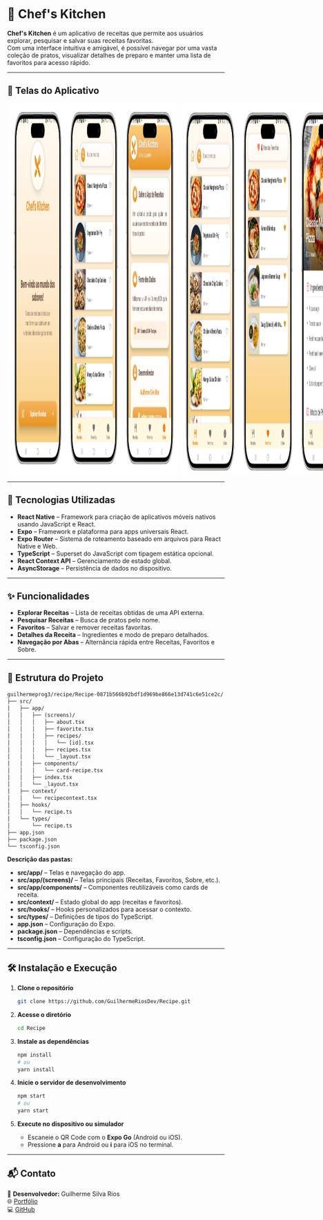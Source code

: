 # 🍳 Chef's Kitchen

**Chef's Kitchen** é um aplicativo de receitas que permite aos usuários explorar, pesquisar e salvar suas receitas favoritas.  
Com uma interface intuitiva e amigável, é possível navegar por uma vasta coleção de pratos, visualizar detalhes de preparo e manter uma lista de favoritos para acesso rápido.

---

## 📱 Telas do Aplicativo

<div style="display: flex;">
<img src="./public/inicio.png" alt="Tela Inicial" width="395" height="861" style="margin-right: 10px;"/>
<img src="./public/detalhes.png" alt="Tela de Detalhes" width="395" height="861"/>
</div>

---

## 🚀 Tecnologias Utilizadas

- **React Native** – Framework para criação de aplicativos móveis nativos usando JavaScript e React.  
- **Expo** – Framework e plataforma para apps universais React.  
- **Expo Router** – Sistema de roteamento baseado em arquivos para React Native e Web.  
- **TypeScript** – Superset do JavaScript com tipagem estática opcional.  
- **React Context API** – Gerenciamento de estado global.  
- **AsyncStorage** – Persistência de dados no dispositivo.

---

## ✨ Funcionalidades

- **Explorar Receitas** – Lista de receitas obtidas de uma API externa.  
- **Pesquisar Receitas** – Busca de pratos pelo nome.  
- **Favoritos** – Salvar e remover receitas favoritas.  
- **Detalhes da Receita** – Ingredientes e modo de preparo detalhados.  
- **Navegação por Abas** – Alternância rápida entre Receitas, Favoritos e Sobre.

---

## 📂 Estrutura do Projeto

```
guilhermeprog3/recipe/Recipe-0871b566b92bdf1d969be866e13d741c6e51ce2c/
├── src/
│   ├── app/
│   │   ├── (screens)/
│   │   │   ├── about.tsx
│   │   │   ├── favorite.tsx
│   │   │   ├── recipes/
│   │   │   │   └── [id].tsx
│   │   │   ├── recipes.tsx
│   │   │   └── _layout.tsx
│   │   ├── components/
│   │   │   └── card-recipe.tsx
│   │   ├── index.tsx
│   │   └── _layout.tsx
│   ├── context/
│   │   └── recipecontext.tsx
│   ├── hooks/
│   │   └── recipe.ts
│   └── types/
│       └── recipe.ts
├── app.json
├── package.json
└── tsconfig.json
```

**Descrição das pastas:**
- **src/app/** – Telas e navegação do app.  
- **src/app/(screens)/** – Telas principais (Receitas, Favoritos, Sobre, etc.).  
- **src/app/components/** – Componentes reutilizáveis como cards de receita.  
- **src/context/** – Estado global do app (receitas e favoritos).  
- **src/hooks/** – Hooks personalizados para acessar o contexto.  
- **src/types/** – Definições de tipos do TypeScript.  
- **app.json** – Configuração do Expo.  
- **package.json** – Dependências e scripts.  
- **tsconfig.json** – Configuração do TypeScript.

---

## 🛠️ Instalação e Execução

1. **Clone o repositório**
   ```bash
   git clone https://github.com/GuilhermeRiosDev/Recipe.git
   ```

2. **Acesse o diretório**
   ```bash
   cd Recipe
   ```

3. **Instale as dependências**
   ```bash
   npm install
   # ou
   yarn install
   ```

4. **Inicie o servidor de desenvolvimento**
   ```bash
   npm start
   # ou
   yarn start
   ```

5. **Execute no dispositivo ou simulador**
   - Escaneie o QR Code com o **Expo Go** (Android ou iOS).  
   - Pressione **a** para Android ou **i** para iOS no terminal.

---

## 📬 Contato

👤 **Desenvolvedor:** Guilherme Silva Rios  
🌐 [Portfólio](https://guilhermeriosdev.vercel.app)  
💻 [GitHub](https://github.com/GuilhermeRiosDev)  

